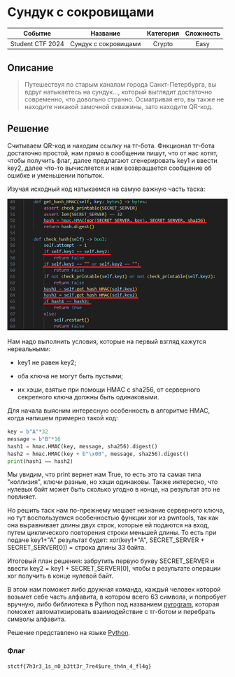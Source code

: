 # Сундук с сокровищами

|   Cобытие   | Название | Категория | Сложность |
| :---------: | :------: | :-------: | :-------: |
| Student CTF 2024 |  Сундук с сокровищами  |  Crypto  |  Easy  |

## Описание

>
>Путешествуя по старым каналам города Санкт-Петербурга, вы вдруг натыкаетесь на сундук..., который выглядит достаточно современно, что довольно странно. Осматривая его, вы также не находите никакой замочной скважины, зато находите QR-код.

## Решение

Считываем QR-код и находим ссылку на тг-бота. 
Фнкционал тг-бота достаточно простой, нам прямо в сообщении пишут, что от нас хотят, чтобы получить флаг, далее предлагают сгенерировать key1 и ввести key2, далее что-то вычисляется и нам возвращается сообщение об ошибке и уменьшении попыток. 

Изучая исходный код натыкаемся на самую важную часть таска: 

![](img/chech_hash.PNG)

Нам надо выполнить условия, которые на первый взгляд кажутся нереальными:

- key1 не равен key2;

- оба ключа не могут быть пустыми;

- их хэши, взятые при помощи HMAC с sha256, от серверного секретного ключа должны быть одинаковыми.

Для начала выясним интересную особенность в алгоритме HMAC, когда напишем примерно такой код:

```python
key = b"A"*32
message = b"B"*16
hash1 = hmac.HMAC(key, message, sha256).digest()
hash2 = hmac.HMAC(key + b"\x00", message, sha256).digest()
print(hash1 == hash2)
```

Мы увидим, что print вернет нам True, то есть это та самая типа "коллизия", ключи разные, но хэши одинаковы. Также интересно, что нулевых байт может быть сколько угодно в конце, на результат это не повлияет.

Но решить таск нам по-прежнему мешает незнание серверного ключа, но тут воспользуемся особенностью функции xor из pwntools, так как она выравнивает длины двух строк, которые ей подаются на вход, путем циклического повторения строки меньшей длины. То есть при подаче key1+"A" результат будет: xor(key1+"A", SECRET_SERVER + SECRET_SERVER[0]) = строка длины 33 байта. 

Итоговый план решения: забрутить первую букву SECRET_SERVER и ввести key2 = key1 + SECRET_SERVER[0], чтобы в результате операции xor получить в конце нулевой байт.

В этом нам поможет либо дружная команда, каждый человек которой возьмет себе часть алфавита, в котором всего 63 символа, и попробует вручную, либо библиотека в Python под названием [pyrogram](https://docs.pyrogram.org/), которая поможет автоматизировать взаимодействие с тг-ботом и перебрать символы алфавита.

Решение представлено на языке [Python](sploit.py).

### Флаг

```
stctf{7h3r3_1s_n0_b3tt3r_7re4$ure_th4n_4_fl4g}
```